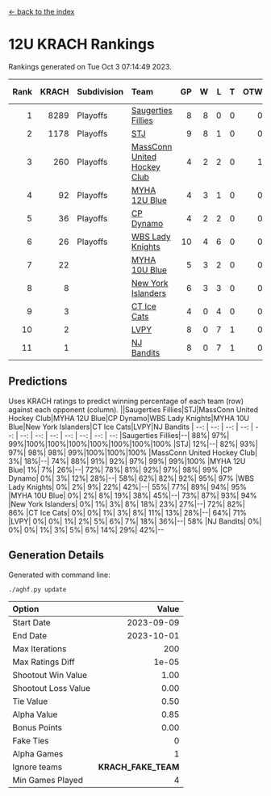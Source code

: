 [<- back to the index](readme.md)
# 12U KRACH Rankings
Rankings generated on Tue Oct  3 07:14:49 2023.

Rank|KRACH|Subdivision|Team|GP|W|L|T|OTW|OTL|SoS|Exp Wins|Win Diff
---:|---:|:---|:---|---:|---:|---:|---:|---:|---:|---:|---:|---:
1|8289|Playoffs|[Saugerties Fillies](https://gamesheetstats.com/seasons/3663/teams/140805/schedule)|8|8|0|0|0|0|169|8.8|-0.0
2|1178|Playoffs|[STJ](https://gamesheetstats.com/seasons/3663/teams/140800/schedule)|9|8|1|0|0|0|867|8.8|-0.0
3|260|Playoffs|[MassConn United Hockey Club](https://gamesheetstats.com/seasons/3663/teams/140797/schedule)|4|2|2|0|1|0|1917|2.9|0.0
4|92|Playoffs|[MYHA 12U Blue](https://gamesheetstats.com/seasons/3663/teams/140799/schedule)|4|3|1|0|0|1|62|3.9|0.0
5|36|Playoffs|[CP Dynamo](https://gamesheetstats.com/seasons/3663/teams/140802/schedule)|4|2|2|0|0|0|259|2.9|0.0
6|26|Playoffs|[WBS Lady Knights](https://gamesheetstats.com/seasons/3663/teams/140808/schedule)|10|4|6|0|0|0|2499|4.9|0.0
7|22||[MYHA 10U Blue](https://gamesheetstats.com/seasons/3663/teams/140806/schedule)|5|3|2|0|0|0|205|3.9|0.0
8|8||[New York Islanders](https://gamesheetstats.com/seasons/3663/teams/140809/schedule)|6|3|3|0|0|0|29|3.9|0.0
9|3||[CT Ice Cats](https://gamesheetstats.com/seasons/3663/teams/140801/schedule)|4|0|4|0|0|0|275|0.9|0.0
10|2||[LVPY](https://gamesheetstats.com/seasons/3663/teams/140804/schedule)|8|0|7|1|0|0|1194|1.4|0.0
11|1||[NJ Bandits](https://gamesheetstats.com/seasons/3663/teams/140807/schedule)|8|0|7|1|0|0|1852|1.4|0.0

## Predictions
Uses KRACH ratings to predict winning percentage of each team (row) against each opponent (column).
||Saugerties Fillies|STJ|MassConn United Hockey Club|MYHA 12U Blue|CP Dynamo|WBS Lady Knights|MYHA 10U Blue|New York Islanders|CT Ice Cats|LVPY|NJ Bandits
| --: | --: | --: | --: | --: | --: | --: | --: | --: | --: | --: | --: 
|Saugerties Fillies|--| 88%| 97%| 99%|100%|100%|100%|100%|100%|100%|100%
|STJ| 12%|--| 82%| 93%| 97%| 98%| 98%| 99%|100%|100%|100%
|MassConn United Hockey Club|  3%| 18%|--| 74%| 88%| 91%| 92%| 97%| 99%| 99%|100%
|MYHA 12U Blue|  1%|  7%| 26%|--| 72%| 78%| 81%| 92%| 97%| 98%| 99%
|CP Dynamo|  0%|  3%| 12%| 28%|--| 58%| 62%| 82%| 92%| 95%| 97%
|WBS Lady Knights|  0%|  2%|  9%| 22%| 42%|--| 55%| 77%| 89%| 94%| 95%
|MYHA 10U Blue|  0%|  2%|  8%| 19%| 38%| 45%|--| 73%| 87%| 93%| 94%
|New York Islanders|  0%|  1%|  3%|  8%| 18%| 23%| 27%|--| 72%| 82%| 86%
|CT Ice Cats|  0%|  0%|  1%|  3%|  8%| 11%| 13%| 28%|--| 64%| 71%
|LVPY|  0%|  0%|  1%|  2%|  5%|  6%|  7%| 18%| 36%|--| 58%
|NJ Bandits|  0%|  0%|  0%|  1%|  3%|  5%|  6%| 14%| 29%| 42%|--

## Generation Details

Generated with command line:
```
./aghf.py update
```

| Option | Value |
| :----- | ----: |
| Start Date | 2023-09-09 |
| End Date | 2023-10-01 |
| Max Iterations | 200 |
| Max Ratings Diff | 1e-05 |
| Shootout Win Value | 1.00 |
| Shootout Loss Value | 0.00 |
| Tie Value | 0.50 |
| Alpha Value | 0.85 |
| Bonus Points | 0.00 |
| Fake Ties | 0 |
| Alpha Games | 1 |
| Ignore teams | __KRACH_FAKE_TEAM__ |
| Min Games Played | 4 |

